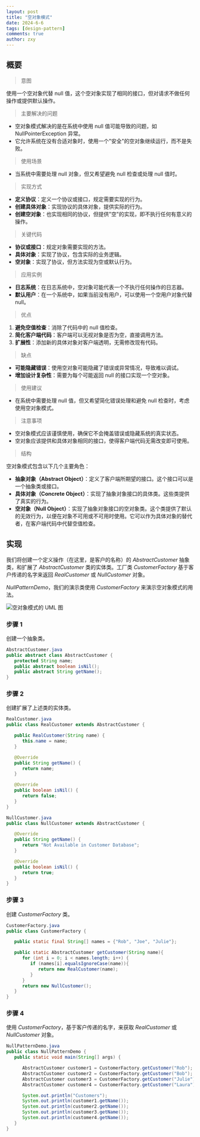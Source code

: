 ```yaml
---
layout: post
title: "空对象模式"
date: 2024-6-6
tags: [design-pattern]
comments: true
author: zxy
---
```


## 概要

> 意图

使用一个空对象代替 null 值，这个空对象实现了相同的接口，但对请求不做任何操作或提供默认操作。

> 主要解决的问题

- 空对象模式解决的是在系统中使用 null 值可能导致的问题，如 NullPointerException 异常。
- 它允许系统在没有合适对象时，使用一个"安全"的空对象继续运行，而不是失败。

> 使用场景

- 当系统中需要处理 null 对象，但又希望避免 null 检查或处理 null 值时。

> 实现方式

- **定义协议**：定义一个协议或接口，规定需要实现的行为。
- **创建具体对象**：实现协议的具体对象，提供实际的行为。
- **创建空对象**：也实现相同的协议，但提供"空"的实现，即不执行任何有意义的操作。

> 关键代码

- **协议或接口**：规定对象需要实现的方法。
- **具体对象**：实现了协议，包含实际的业务逻辑。
- **空对象**：实现了协议，但方法实现为空或默认行为。

> 应用实例

- **日志系统**：在日志系统中，空对象可能代表一个不执行任何操作的日志器。
- **默认用户**：在一个系统中，如果当前没有用户，可以使用一个空用户对象代替 null。

> 优点

1. **避免空值检查**：消除了代码中的 null 值检查。
2. **简化客户端代码**：客户端可以无视对象是否为空，直接调用方法。
3. **扩展性**：添加新的具体对象对客户端透明，无需修改现有代码。

> 缺点

- **可能隐藏错误**：使用空对象可能隐藏了错误或异常情况，导致难以调试。
- **增加设计复杂性**：需要为每个可能返回 null 的接口实现一个空对象。

> 使用建议

- 在系统中需要处理 null 值，但又希望简化错误处理和避免 null 检查时，考虑使用空对象模式。

> 注意事项

- 空对象模式应该谨慎使用，确保它不会掩盖错误或隐藏系统的真实状态。
- 空对象应该提供和具体对象相同的接口，使得客户端代码无需改变即可使用。

> 结构

空对象模式包含以下几个主要角色：

- **抽象对象（Abstract Object）**：定义了客户端所期望的接口。这个接口可以是一个抽象类或接口。
- **具体对象（Concrete Object）**：实现了抽象对象接口的具体类。这些类提供了真实的行为。
- **空对象（Null Object）**：实现了抽象对象接口的空对象类。这个类提供了默认的无效行为，以便在对象不可用或不可用时使用。它可以作为具体对象的替代者，在客户端代码中代替空值检查。

## 实现

我们将创建一个定义操作（在这里，是客户的名称）的 _AbstractCustomer_ 抽象类，和扩展了 _AbstractCustomer_ 类的实体类。工厂类 _CustomerFactory_ 基于客户传递的名字来返回 _RealCustomer_ 或 _NullCustomer_ 对象。

_NullPatternDemo_，我们的演示类使用 _CustomerFactory_ 来演示空对象模式的用法。

![空对象模式的 UML 图](https://www.runoob.com/wp-content/uploads/2014/08/null_pattern_uml_diagram.jpg)

### 步骤 1

创建一个抽象类。

```java
AbstractCustomer.java
public abstract class AbstractCustomer {
   protected String name;
   public abstract boolean isNil();
   public abstract String getName();
}
```

### 步骤 2

创建扩展了上述类的实体类。

```java
RealCustomer.java
public class RealCustomer extends AbstractCustomer {

   public RealCustomer(String name) {
      this.name = name;
   }

   @Override
   public String getName() {
      return name;
   }

   @Override
   public boolean isNil() {
      return false;
   }
}

NullCustomer.java
public class NullCustomer extends AbstractCustomer {

   @Override
   public String getName() {
      return "Not Available in Customer Database";
   }

   @Override
   public boolean isNil() {
      return true;
   }
}
```

### 步骤 3

创建 _CustomerFactory_ 类。

```java
CustomerFactory.java
public class CustomerFactory {

   public static final String[] names = {"Rob", "Joe", "Julie"};

   public static AbstractCustomer getCustomer(String name){
      for (int i = 0; i < names.length; i++) {
         if (names[i].equalsIgnoreCase(name)){
            return new RealCustomer(name);
         }
      }
      return new NullCustomer();
   }
}
```

### 步骤 4

使用 _CustomerFactory_，基于客户传递的名字，来获取 _RealCustomer_ 或 _NullCustomer_ 对象。

```java
NullPatternDemo.java
public class NullPatternDemo {
   public static void main(String[] args) {

      AbstractCustomer customer1 = CustomerFactory.getCustomer("Rob");
      AbstractCustomer customer2 = CustomerFactory.getCustomer("Bob");
      AbstractCustomer customer3 = CustomerFactory.getCustomer("Julie");
      AbstractCustomer customer4 = CustomerFactory.getCustomer("Laura");

      System.out.println("Customers");
      System.out.println(customer1.getName());
      System.out.println(customer2.getName());
      System.out.println(customer3.getName());
      System.out.println(customer4.getName());
   }
}
```
